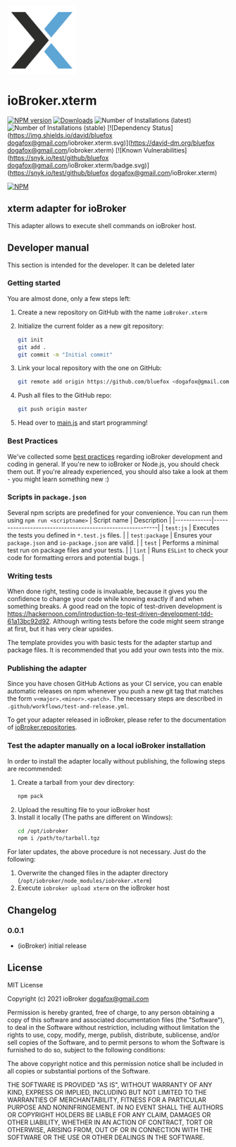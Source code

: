 ![Logo](admin/xterm.png)
# ioBroker.xterm

[![NPM version](http://img.shields.io/npm/v/iobroker.xterm.svg)](https://www.npmjs.com/package/iobroker.xterm)
[![Downloads](https://img.shields.io/npm/dm/iobroker.xterm.svg)](https://www.npmjs.com/package/iobroker.xterm)
![Number of Installations (latest)](http://iobroker.live/badges/xterm-installed.svg)
![Number of Installations (stable)](http://iobroker.live/badges/xterm-stable.svg)
[![Dependency Status](https://img.shields.io/david/bluefox <dogafox@gmail.com>/iobroker.xterm.svg)](https://david-dm.org/bluefox <dogafox@gmail.com>/iobroker.xterm)
[![Known Vulnerabilities](https://snyk.io/test/github/bluefox <dogafox@gmail.com>/ioBroker.xterm/badge.svg)](https://snyk.io/test/github/bluefox <dogafox@gmail.com>/ioBroker.xterm)

[![NPM](https://nodei.co/npm/iobroker.xterm.png?downloads=true)](https://nodei.co/npm/iobroker.xterm/)

## xterm adapter for ioBroker

This adapter allows to execute shell commands on ioBroker host.

## Developer manual
This section is intended for the developer. It can be deleted later

### Getting started

You are almost done, only a few steps left:
1. Create a new repository on GitHub with the name `ioBroker.xterm`
1. Initialize the current folder as a new git repository:  
    ```bash
    git init
    git add .
    git commit -m "Initial commit"
    ```
1. Link your local repository with the one on GitHub:  
    ```bash
    git remote add origin https://github.com/bluefox <dogafox@gmail.com>/ioBroker.xterm
    ```

1. Push all files to the GitHub repo:  
    ```bash
    git push origin master
    ```
1. Head over to [main.js](main.js) and start programming!

### Best Practices
We've collected some [best practices](https://github.com/ioBroker/ioBroker.repositories#development-and-coding-best-practices) regarding ioBroker development and coding in general. If you're new to ioBroker or Node.js, you should
check them out. If you're already experienced, you should also take a look at them - you might learn something new :)

### Scripts in `package.json`
Several npm scripts are predefined for your convenience. You can run them using `npm run <scriptname>`
| Script name | Description                                              |
|-------------|----------------------------------------------------------|
| `test:js`   | Executes the tests you defined in `*.test.js` files.     |
| `test:package`    | Ensures your `package.json` and `io-package.json` are valid. |
| `test` | Performs a minimal test run on package files and your tests. |
| `lint` | Runs `ESLint` to check your code for formatting errors and potential bugs. |

### Writing tests
When done right, testing code is invaluable, because it gives you the 
confidence to change your code while knowing exactly if and when 
something breaks. A good read on the topic of test-driven development 
is https://hackernoon.com/introduction-to-test-driven-development-tdd-61a13bc92d92. 
Although writing tests before the code might seem strange at first, but it has very 
clear upsides.

The template provides you with basic tests for the adapter startup and package files.
It is recommended that you add your own tests into the mix.

### Publishing the adapter
Since you have chosen GitHub Actions as your CI service, you can 
enable automatic releases on npm whenever you push a new git tag that matches the form 
`v<major>.<minor>.<patch>`. The necessary steps are described in `.github/workflows/test-and-release.yml`.

To get your adapter released in ioBroker, please refer to the documentation 
of [ioBroker.repositories](https://github.com/ioBroker/ioBroker.repositories#requirements-for-adapter-to-get-added-to-the-latest-repository).

### Test the adapter manually on a local ioBroker installation
In order to install the adapter locally without publishing, the following steps are recommended:
1. Create a tarball from your dev directory:  
    ```bash
    npm pack
    ```
1. Upload the resulting file to your ioBroker host
1. Install it locally (The paths are different on Windows):
    ```bash
    cd /opt/iobroker
    npm i /path/to/tarball.tgz
    ```

For later updates, the above procedure is not necessary. Just do the following:
1. Overwrite the changed files in the adapter directory (`/opt/iobroker/node_modules/iobroker.xterm`)
1. Execute `iobroker upload xterm` on the ioBroker host

## Changelog

### 0.0.1
* (ioBroker) initial release

## License
MIT License

Copyright (c) 2021 ioBroker <dogafox@gmail.com>

Permission is hereby granted, free of charge, to any person obtaining a copy
of this software and associated documentation files (the "Software"), to deal
in the Software without restriction, including without limitation the rights
to use, copy, modify, merge, publish, distribute, sublicense, and/or sell
copies of the Software, and to permit persons to whom the Software is
furnished to do so, subject to the following conditions:

The above copyright notice and this permission notice shall be included in all
copies or substantial portions of the Software.

THE SOFTWARE IS PROVIDED "AS IS", WITHOUT WARRANTY OF ANY KIND, EXPRESS OR
IMPLIED, INCLUDING BUT NOT LIMITED TO THE WARRANTIES OF MERCHANTABILITY,
FITNESS FOR A PARTICULAR PURPOSE AND NONINFRINGEMENT. IN NO EVENT SHALL THE
AUTHORS OR COPYRIGHT HOLDERS BE LIABLE FOR ANY CLAIM, DAMAGES OR OTHER
LIABILITY, WHETHER IN AN ACTION OF CONTRACT, TORT OR OTHERWISE, ARISING FROM,
OUT OF OR IN CONNECTION WITH THE SOFTWARE OR THE USE OR OTHER DEALINGS IN THE
SOFTWARE.
